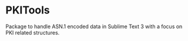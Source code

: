 # PKITools
Package to handle ASN.1 encoded data in Sublime Text 3 with a focus on PKI related structures.
